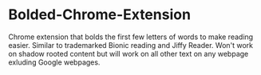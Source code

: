 # Bolded-Chrome-Extension
Chrome extension that bolds the first few letters of words to make reading easier. Similar to trademarked Bionic reading and Jiffy Reader. Won't work on shadow rooted content but will work on all other text on any webpage exluding Google webpages.
